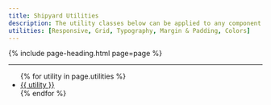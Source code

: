 ```yaml
---
title: Shipyard Utilities
description: The utility classes below can be applied to any component to override or extend the base styles of the component.
utilities: [Responsive, Grid, Typography, Margin & Padding, Colors]
---
```


{% include page-heading.html page=page %}

---

<ul class="col-container">
  {% for utility in page.utilities %}
    <li class="margin-bottom-xs margin-bottom-x1-sm margin-bottom-x2-lg col col-100 col-x1-33 col-x2-25">
      <a href="{{ site.baseurl }}/utilities/{{ utility | replace: ' ', '-' | replace: '&', '' | replace: '--', '-' | downcase }}" class="box-link box-padding align-center text-md text-x1-lg text-x2-xl">
        {{ utility }}
      </a>
    </li>
  {% endfor %}
</ul>
